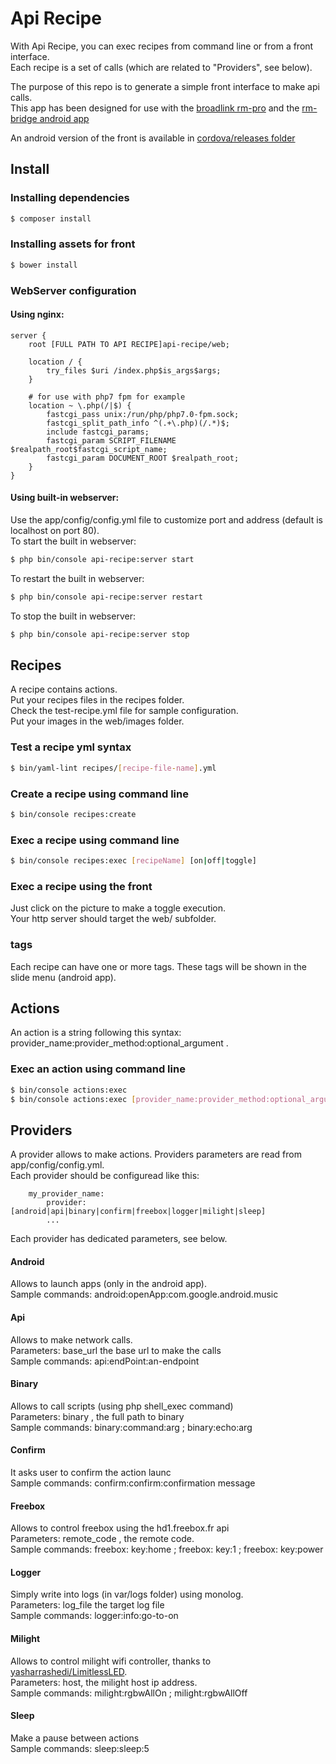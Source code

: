 # Api Recipe

With Api Recipe, you can exec recipes from command line or from a front interface.  
Each recipe is a set of calls (which are related to "Providers", see below).  

The purpose of this repo is to generate a simple front interface to make api calls.   
This app has been designed for use with the
[broadlink rm-pro](http://amzn.to/2hiTWk5) and the [rm-bridge android app](https://play.google.com/store/apps/details?id=de.fun2code.android.rmbridge)

An android version of the front is available in [cordova/releases folder](https://github.com/gpenverne/api-recipe/tree/master/cordova/releases)

## Install
### Installing dependencies
```bash
$ composer install
```
### Installing assets for front
```bash
$ bower install
```

### WebServer configuration
#### Using nginx:
```
server {
    root [FULL PATH TO API RECIPE]api-recipe/web;

    location / {
        try_files $uri /index.php$is_args$args;
    }

    # for use with php7 fpm for example
    location ~ \.php(/|$) {
        fastcgi_pass unix:/run/php/php7.0-fpm.sock;
        fastcgi_split_path_info ^(.+\.php)(/.*)$;
        include fastcgi_params;
        fastcgi_param SCRIPT_FILENAME $realpath_root$fastcgi_script_name;
        fastcgi_param DOCUMENT_ROOT $realpath_root;
    }
}
```
#### Using built-in webserver:  
Use the app/config/config.yml file to customize port and address (default is localhost on port 80).  
To start the built in webserver:
```bash
$ php bin/console api-recipe:server start
```
To restart the built in webserver:
```bash
$ php bin/console api-recipe:server restart
```
To stop the built in webserver:
```bash
$ php bin/console api-recipe:server stop
```
## Recipes
A recipe contains actions.  
Put your recipes files in the recipes folder.  
Check the test-recipe.yml file for sample configuration.  
Put your images in the web/images folder.  

### Test a recipe yml syntax
```bash
$ bin/yaml-lint recipes/[recipe-file-name].yml
```

### Create a recipe using command line
```bash
$ bin/console recipes:create
```

### Exec a recipe using command line
```bash
$ bin/console recipes:exec [recipeName] [on|off|toggle]
```

### Exec a recipe using the front
Just click on the picture to make a toggle execution.  
Your http server should target the web/ subfolder.  

### tags
Each recipe can have one or more tags. These tags will be shown in the slide menu (android app).

## Actions
An action is a string following this syntax: provider_name:provider_method:optional_argument .

### Exec an action using command line
```bash
$ bin/console actions:exec
$ bin/console actions:exec [provider_name:provider_method:optional_argument]
```

## Providers
A provider allows to make actions. Providers parameters are read from app/config/config.yml.  
Each provider should be configuread like this:  
```
    my_provider_name:
        provider: [android|api|binary|confirm|freebox|logger|milight|sleep]
        ...
```

Each provider has dedicated parameters, see below.
#### Android
Allows to launch apps (only in the android app).  
Sample commands: android:openApp:com.google.android.music  
#### Api
Allows to make network calls.  
Parameters: base_url the base url to make the calls  
Sample commands: api:endPoint:an-endpoint  
#### Binary
Allows to call scripts (using php shell_exec command)  
Parameters: binary , the full path to binary  
Sample commands: binary:command:arg ; binary:echo:arg  
#### Confirm
It asks user to confirm the action launc   
Sample commands: confirm:confirm:confirmation message  
#### Freebox
Allows to control freebox using the hd1.freebox.fr api  
Parameters: remote_code , the remote code.  
Sample commands: freebox: key:home ; freebox: key:1 ; freebox: key:power  
#### Logger
Simply write into logs (in var/logs folder) using monolog.  
Parameters: log_file the target log file  
Sample commands: logger:info:go-to-on  
#### Milight
Allows to control milight wifi controller, thanks to [yasharrashedi/LimitlessLED](https://github.com/yasharrashedi/LimitlessLED).  
Parameters: host, the milight host ip address.  
Sample commands: milight:rgbwAllOn ; milight:rgbwAllOff  
#### Sleep
Make a pause between actions  
Sample commands: sleep:sleep:5  
